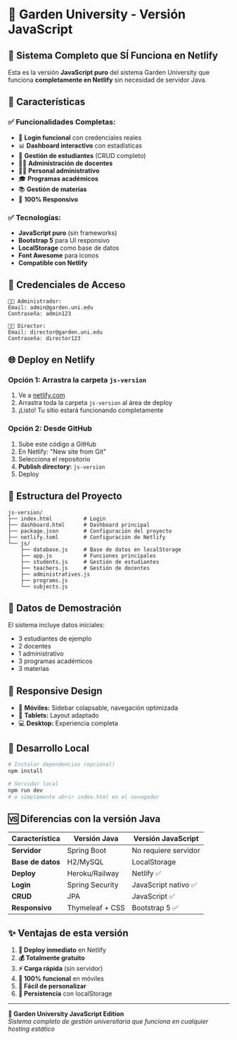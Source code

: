 # 🏫 Garden University - Versión JavaScript

## 🌟 Sistema Completo que SÍ Funciona en Netlify

Esta es la versión **JavaScript puro** del sistema Garden University que funciona **completamente en Netlify** sin necesidad de servidor Java.

## 🚀 Características

### ✅ **Funcionalidades Completas:**
- 🔐 **Login funcional** con credenciales reales
- 📊 **Dashboard interactivo** con estadísticas
- 👥 **Gestión de estudiantes** (CRUD completo)
- 👨‍🏫 **Administración de docentes**
- 👨‍💼 **Personal administrativo**
- 🎓 **Programas académicos**
- 📚 **Gestión de materias**
- 📱 **100% Responsivo**

### ✅ **Tecnologías:**
- **JavaScript puro** (sin frameworks)
- **Bootstrap 5** para UI responsivo
- **LocalStorage** como base de datos
- **Font Awesome** para iconos
- **Compatible con Netlify**

## 🔑 Credenciales de Acceso

```
👨‍💼 Administrador:
Email: admin@garden.uni.edu
Contraseña: admin123

👨‍🎓 Director:
Email: director@garden.uni.edu
Contraseña: director123
```

## 🌐 Deploy en Netlify

### Opción 1: Arrastra la carpeta `js-version`
1. Ve a [netlify.com](https://netlify.com)
2. Arrastra toda la carpeta `js-version` al área de deploy
3. ¡Listo! Tu sitio estará funcionando completamente

### Opción 2: Desde GitHub
1. Sube este código a GitHub
2. En Netlify: "New site from Git"
3. Selecciona el repositorio
4. **Publish directory:** `js-version`
5. Deploy

## 📁 Estructura del Proyecto

```
js-version/
├── index.html          # Login
├── dashboard.html      # Dashboard principal
├── package.json        # Configuración del proyecto
├── netlify.toml        # Configuración de Netlify
└── js/
    ├── database.js     # Base de datos en localStorage
    ├── app.js          # Funciones principales
    ├── students.js     # Gestión de estudiantes
    ├── teachers.js     # Gestión de docentes
    ├── administratives.js
    ├── programs.js
    └── subjects.js
```

## 🎯 Datos de Demostración

El sistema incluye datos iniciales:
- 3 estudiantes de ejemplo
- 2 docentes
- 1 administrativo
- 3 programas académicos
- 3 materias

## 📱 Responsive Design

- 📱 **Móviles:** Sidebar colapsable, navegación optimizada
- 📱 **Tablets:** Layout adaptado
- 💻 **Desktop:** Experiencia completa

## 🔧 Desarrollo Local

```bash
# Instalar dependencias (opcional)
npm install

# Servidor local
npm run dev
# o simplemente abrir index.html en el navegador
```

## 🆚 Diferencias con la versión Java

| Característica | Versión Java | Versión JavaScript |
|---|---|---|
| **Servidor** | Spring Boot | No requiere servidor |
| **Base de datos** | H2/MySQL | LocalStorage |
| **Deploy** | Heroku/Railway | Netlify ✅ |
| **Login** | Spring Security | JavaScript nativo ✅ |
| **CRUD** | JPA | JavaScript ✅ |
| **Responsivo** | Thymeleaf + CSS | Bootstrap 5 ✅ |

## ✨ Ventajas de esta versión

1. **🚀 Deploy inmediato** en Netlify
2. **💰 Totalmente gratuito**
3. **⚡ Carga rápida** (sin servidor)
4. **📱 100% funcional** en móviles
5. **🔧 Fácil de personalizar**
6. **💾 Persistencia** con localStorage

---

**🌱 Garden University JavaScript Edition**  
*Sistema completo de gestión universitaria que funciona en cualquier hosting estático*
